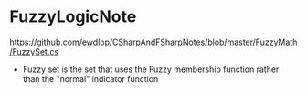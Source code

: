 # FuzzyLogicNote

https://github.com/ewdlop/CSharpAndFSharpNotes/blob/master/FuzzyMath/FuzzySet.cs

- Fuzzy set is the set that uses the Fuzzy membership function rather than the "normal" indicator function
